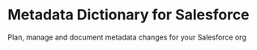 # Metadata Dictionary for Salesforce
Plan, manage and document metadata changes for your Salesforce org